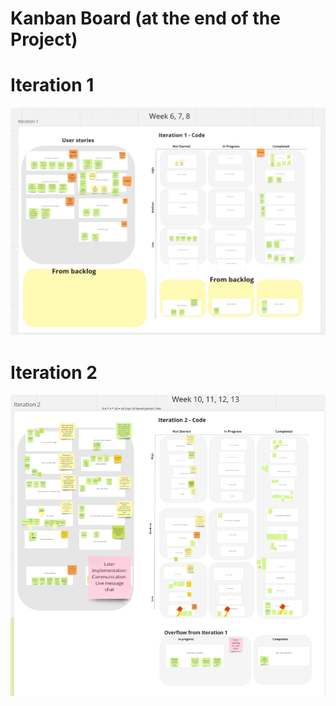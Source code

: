 # Kanban Board (at the end of the Project)

# Iteration 1
![image](/images/Kanban_1.png)

# Iteration 2
![image](/images/Kanban_2.png)

